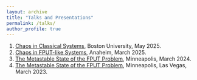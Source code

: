 ```yaml
---
layout: archive
title: "Talks and Presentations"
permalink: /talks/
author_profile: true
---
```


1. [Chaos in Classical Systems](./../files/POE_Presentation_handout_v2.pdf), Boston University, May 2025.
1. [Chaos in FPUT-like Systems](./../files/MM_2025_Presentation_handout.pdf), Anaheim, March 2025.
1. [The Metastable State of the FPUT Problem](./../files/MM_2024_Presentation.pdf), Minneapolis, March 2024.
1. [The Metastable State of the FPUT Problem](./../files/MM_2023_Presentation.pdf), Minneapolis, Las Vegas, March 2023.